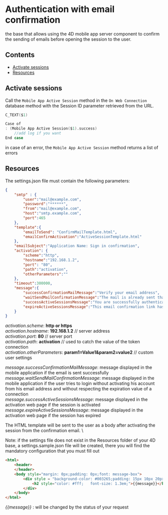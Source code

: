# Authentication with email confirmation

the base that allows using the 4D mobile app server component to confirm the sending of emails before opening the session to the user.

##  Contents ##
- [Activate sessions](#ActivateSessions)
- [Resources](#Resources)

## Activate sessions ##

Call the `Mobile App Active Session` method in the  `On Web Connection` database  method with the Session ID parameter retrieved from the URL.

```swift
C_TEXT($1)

Case of
: (Mobile App Active Session($1).success)
    //add log if you want
End case
```
in case of an error, the `Mobile App Active Session` method returns a list of errors

## Resources ##

The settings.json file must contain the following parameters:

```json
{
    "smtp" : {
        "user":"mail@example.com",
        "password":"******",
        "from":"mail@example.com",
        "host":"smtp.example.com",
        "port":465
    },
    "template":{    
        "emailToSend": "ConfirmMailTemplate.html",
        "emailConfirmActivation":"ActiveSessionTemplate.html"
    },
    "emailSubject":"Application Name: Sign in confirmation",
    "activation": {
        "scheme":"http",
        "hostname":"192.168.1.2",
        "port": "80",
        "path":"activation",
        "otherParameters":""
    },
    "timeout":300000,
    "message":{
        "successConfirmationMailMessage":"Verify your email address",
        "waitSendMailConfirmationMessage":"The mail is already sent thank you to wait before sending again",
        "successActiveSessionsMessage":"You are successfully authenticated",
        "expireActiveSessionsMessage":"This email confirmation link has expired!"
    }
}
```
*activation.scheme*: **http or https** \
*activation.hostname*: **192.168.1.2** // server address \
*activation.port*: **80** // server port \
*activation.path*: **activation** // used to catch the value of the token connection \
*activation.otherParameters*: **param1=Value1&param2=value2** // custom user settings

*message.successConfirmationMailMessage*: message displayed in the mobile application if the email is sent successfully \
*message.waitSendMailConfirmationMessage*: message displayed in the mobile application if the user tries to login without activating his account from his email address and without respecting the expiration value of a connection \
*message.successActiveSessionsMessage*: message displayed in the activation web page if the session is activated \
*message.expireActiveSessionsMessage*: message displayed in the activation web page if the session has expired

The HTML template will be sent to the user as a body after activating the session from the confirmation email. \

Note: if the settings file does not exist in the Resources folder of your 4D base, a settings.sample.json file will be created, there you will find the mandatory configuration that you must fill out

```html
<html>
    <header>
    </header>
    <body style="margin: 0px;padding: 0px;font: message-box">
        <div style = "background-color: #003265;padding: 15px 10px 20px 20px;margin: 0px;">
            <h2 style="color: #fff;   font-size: 1.3em;">{{message}}</h2>
        </div>
    </body>
</html>
```
*{{message}}* : will be changed by the status of your request
